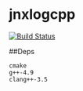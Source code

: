 jnxlogcpp
========
[![Build Status](https://travis-ci.org/AlexsJones/jnxlogcpp.svg?branch=master)](https://travis-ci.org/AlexsJones/jnxlogcpp)



##Deps
```
cmake
g++-4.9
clang++-3.5
```
